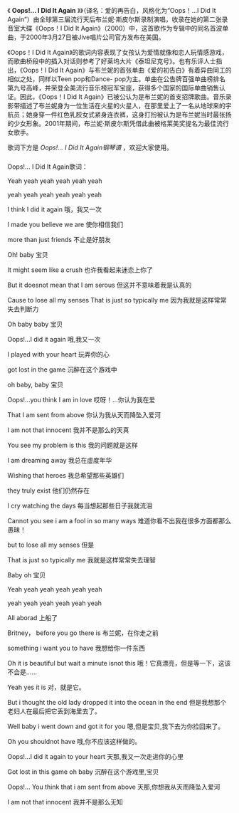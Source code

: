 

《 **Oops!... I Did It Again** 》》（译名：爱的再告白，风格化为“Oops！...I Did It
Again”）由全球第三届流行天后布兰妮·斯皮尔斯录制演唱，收录在她的第二张录音室大碟《Oops！I Did It
Again》（2000）中，这首歌作为专辑中的同名首波单曲，于2000年3月27日被Jive唱片公司官方发布在美国。

  

《Oops！I Did It
Again》的歌词内容表现了女孩认为爱情就像和恋人玩情感游戏，而歌曲桥段中的插入对话则参考了好莱坞大片《泰坦尼克号》。也有乐评人士指出，《Oops！I
Did It Again》与布兰妮的首张单曲《爱的初告白》有着异曲同工的相似之处，同样以Teen pop和Dance-
pop为主。单曲在公告牌百强单曲榜排名第九号高峰，并荣登全美流行音乐榜冠军宝座，获得多个国家的国际单曲销售认证。因此，《Oops！I Did It
Again》已被公认为是布兰妮的首支招牌歌曲。音乐录影带描述了布兰妮身为一位生活在火星的火星人，在那里爱上了一名从地球来的宇航员；她身穿一件红色乳胶女式紧身连衣裤，这身打扮被认为是布兰妮当时最张扬的少女形象。2001年期间，布兰妮·斯皮尔斯凭借此曲被格莱美奖提名为最佳流行女歌手。

  

歌词下方是 _Oops!... I Did It Again钢琴谱_ ，欢迎大家使用。

###  
Oops!... I Did It Again歌词：

  

Yeah yeah yeah yeah yeah yeah

yeah yeah yeah yeah yeah yeah

I think I did it again 哦，我又一次

I made you believe we are 使你相信我们

more than just friends 不止是好朋友

Oh! baby 宝贝

It might seem like a crush 也许我看起来迷恋上你了

But it doesnot mean that I am serous 但这并不意味着我是认真的

Cause to lose all my senses That is just so typically me 因为我就是这样常常失去判断力

Oh baby baby 宝贝

Oops!...I did it again 哦,我又一次

I played with your heart 玩弄你的心

got lost in the game 沉醉在这个游戏中

oh baby, baby 宝贝

Oops!...you think I am in love 哎呀！…你认为我在爱

That I am sent from above 你认为我从天而降坠入爱河

I am not that innocent 我并不是那么的天真

You see my problem is this 我的问题就是这样

I am dreaming away 我总在虚度年华

Wishing that heroes 我总希望那些英雄们

they truly exist 他们仍然存在

I cry watching the days 每当想起那些日子我就流泪

Cannot you see i am a fool in so many ways 难道你看不出我在很多方面都那么愚昧！

but to lose all my senses 但是

That is just so typically me 我就是这样常常失去理智

Baby oh 宝贝

Yeah yeah yeah yeah yeah yeah

yeah yeah yeah yeah yeah yeah

All aborad 上船了

Britney， before you go there is 布兰妮，在你走之前

something i want you to have 我想给你一件东西

Oh it is beautiful but wait a minute isnot this 哦！它真漂亮，但是等一下，这该不会是......

Yeah yes it is 对，就是它。

But i thought the old lady dropped it into the ocean in the end
但是我想那个老妇人在最后把它丢到海里去了。

Well baby i went down and got it for you 嗯,但是宝贝,我下去为你捡回来了。

Oh you shouldnot have 哦,你不应该这样做的。

Oops!...I did it again to your heart 天那,我又一次走进你的心里

Got lost in this game oh baby 沉醉在这个游戏里,宝贝

Oops!... You think that i am sent from above 天那,你想我从天而降坠入爱河

I am not that innocent 我并不是那么无知

  

